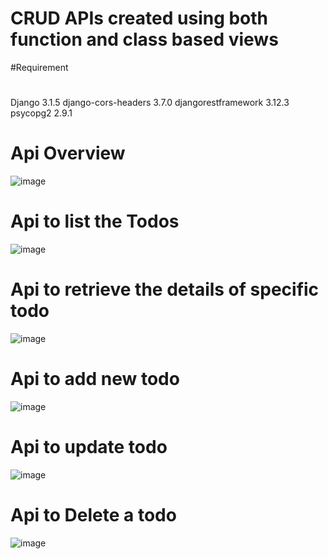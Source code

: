 # CRUD APIs created using both function and class based views

#Requirement
#
Django              3.1.5
django-cors-headers 3.7.0
djangorestframework 3.12.3
psycopg2            2.9.1

# Api Overview
![image](https://github.com/GurudasKarale/DjangoRest_Api_Test_Postman/assets/67753744/69dd13fa-0580-4115-9e4e-3981cd546cd3)

# Api to list the Todos
![image](https://github.com/GurudasKarale/DjangoRest_Api_Test_Postman/assets/67753744/4a5a61b6-43e0-405d-8407-8880ba96313f)

# Api to retrieve the details of specific todo
![image](https://github.com/GurudasKarale/DjangoRest_Api_Test_Postman/assets/67753744/9769dfff-cdab-4fc4-9550-3bf0ebcc901d)

# Api to add new todo
![image](https://github.com/GurudasKarale/DjangoRest_Api_Test_Postman/assets/67753744/6edb2ac8-ff30-4400-847b-bbd30c498549)

# Api to update todo
![image](https://github.com/GurudasKarale/DjangoRest_Api_Test_Postman/assets/67753744/28e050e5-b4d3-49f3-ac75-4579dfcd8a5b)

# Api to Delete a todo
![image](https://github.com/GurudasKarale/DjangoRest_Api_Test_Postman/assets/67753744/020fbdc5-814b-4139-9150-ee1a2dac5525)
